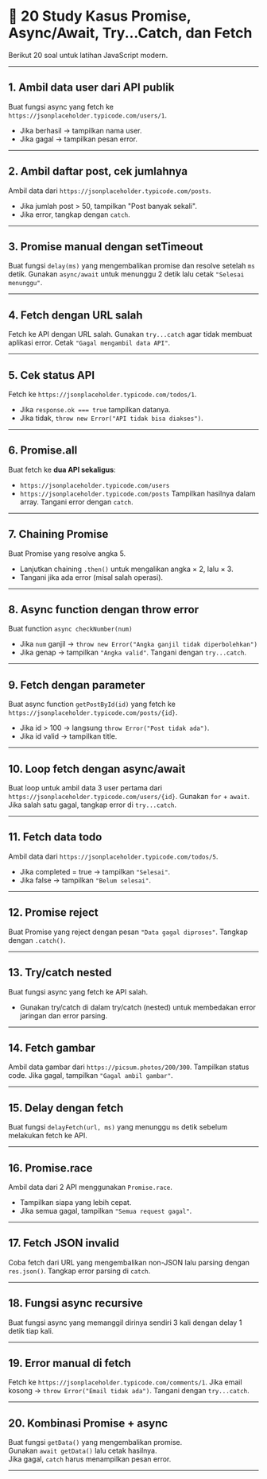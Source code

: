 # 📘 20 Study Kasus Promise, Async/Await, Try...Catch, dan Fetch

Berikut 20 soal untuk latihan JavaScript modern.

---

## 1. Ambil data user dari API publik
Buat fungsi async yang fetch ke `https://jsonplaceholder.typicode.com/users/1`.
- Jika berhasil → tampilkan nama user.
- Jika gagal → tampilkan pesan error.

---

## 2. Ambil daftar post, cek jumlahnya
Ambil data dari `https://jsonplaceholder.typicode.com/posts`.
- Jika jumlah post > 50, tampilkan "Post banyak sekali".
- Jika error, tangkap dengan `catch`.

---

## 3. Promise manual dengan setTimeout
Buat fungsi `delay(ms)` yang mengembalikan promise dan resolve setelah `ms` detik.
Gunakan `async/await` untuk menunggu 2 detik lalu cetak `"Selesai menunggu"`.

---

## 4. Fetch dengan URL salah
Fetch ke API dengan URL salah.
Gunakan `try...catch` agar tidak membuat aplikasi error.
Cetak `"Gagal mengambil data API"`.

---

## 5. Cek status API
Fetch ke `https://jsonplaceholder.typicode.com/todos/1`.
- Jika `response.ok === true` tampilkan datanya.
- Jika tidak, `throw new Error("API tidak bisa diakses")`.

---

## 6. Promise.all
Buat fetch ke **dua API sekaligus**:
- `https://jsonplaceholder.typicode.com/users`
- `https://jsonplaceholder.typicode.com/posts`
Tampilkan hasilnya dalam array.
Tangani error dengan `catch`.

---

## 7. Chaining Promise
Buat Promise yang resolve angka 5.
- Lanjutkan chaining `.then()` untuk mengalikan angka × 2, lalu × 3.
- Tangani jika ada error (misal salah operasi).

---

## 8. Async function dengan throw error
Buat function `async checkNumber(num)`
- Jika `num` ganjil → `throw new Error("Angka ganjil tidak diperbolehkan")`
- Jika genap → tampilkan `"Angka valid"`.
Tangani dengan `try...catch`.

---

## 9. Fetch dengan parameter
Buat async function `getPostById(id)` yang fetch ke `https://jsonplaceholder.typicode.com/posts/{id}`.
- Jika id > 100 → langsung `throw Error("Post tidak ada")`.
- Jika id valid → tampilkan title.

---

## 10. Loop fetch dengan async/await
Buat loop untuk ambil data 3 user pertama dari `https://jsonplaceholder.typicode.com/users/{id}`.
Gunakan `for` + `await`.
Jika salah satu gagal, tangkap error di `try...catch`.

---

## 11. Fetch data todo
Ambil data dari `https://jsonplaceholder.typicode.com/todos/5`.
- Jika completed = true → tampilkan `"Selesai"`.
- Jika false → tampilkan `"Belum selesai"`.

---

## 12. Promise reject
Buat Promise yang reject dengan pesan `"Data gagal diproses"`.
Tangkap dengan `.catch()`.

---

## 13. Try/catch nested
Buat fungsi async yang fetch ke API salah.
- Gunakan try/catch di dalam try/catch (nested) untuk membedakan error jaringan dan error parsing.

---

## 14. Fetch gambar
Ambil data gambar dari `https://picsum.photos/200/300`.
Tampilkan status code.
Jika gagal, tampilkan `"Gagal ambil gambar"`.

---

## 15. Delay dengan fetch
Buat fungsi `delayFetch(url, ms)` yang menunggu `ms` detik sebelum melakukan fetch ke API.

---

## 16. Promise.race
Ambil data dari 2 API menggunakan `Promise.race`.
- Tampilkan siapa yang lebih cepat.
- Jika semua gagal, tampilkan `"Semua request gagal"`.

---

## 17. Fetch JSON invalid
Coba fetch dari URL yang mengembalikan non-JSON lalu parsing dengan `res.json()`.
Tangkap error parsing di `catch`.

---

## 18. Fungsi async recursive
Buat fungsi async yang memanggil dirinya sendiri 3 kali dengan delay 1 detik tiap kali.

---

## 19. Error manual di fetch
Fetch ke `https://jsonplaceholder.typicode.com/comments/1`.
Jika email kosong → `throw Error("Email tidak ada")`.
Tangani dengan `try...catch`.

---

## 20. Kombinasi Promise + async
Buat fungsi `getData()` yang mengembalikan promise.  
Gunakan `await getData()` lalu cetak hasilnya.  
Jika gagal, `catch` harus menampilkan pesan error.

---

